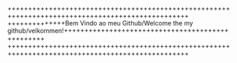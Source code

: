 ++++++++++++++++++++++++++++++++++++++++++++++++++++++++++++++++++++++++++++++++++++++++++++++++++
++++++++++++++Bem Vindo ao meu Github/Welcome the my github/velkommen!+++++++++++++++++++++++++++++++++++++++++++++++++
++++++++++++++++++++++++++++++++++++++++++++++++++++++++++++++++++++++++++++++++++++++++++++++++++
